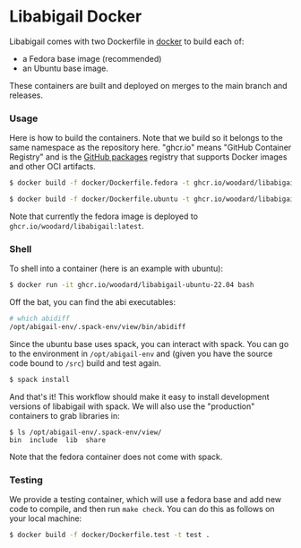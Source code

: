 # Libabigail Docker

Libabigail comes with two Dockerfile in [docker](docker) to build each of:

 - a Fedora base image (recommended)
 - an Ubuntu base image.
 
These containers are built and deployed on merges to the main branch and releases.

### Usage

Here is how to build the containers. Note that we build so it belongs to the same
namespace as the repository here. "ghcr.io" means "GitHub Container Registry" and
is the [GitHub packages](https://github.com/features/packages) registry that supports
 Docker images and other OCI artifacts.

```bash
$ docker build -f docker/Dockerfile.fedora -t ghcr.io/woodard/libabigail-fedora .
```
```bash
$ docker build -f docker/Dockerfile.ubuntu -t ghcr.io/woodard/libabigail-ubuntu-22.04 .
```

Note that currently the fedora image is deployed to `ghcr.io/woodard/libabigail:latest`.

### Shell

To shell into a container (here is an example with ubuntu):

```bash
$ docker run -it ghcr.io/woodard/libabigail-ubuntu-22.04 bash
```

Off the bat, you can find the abi executables:

```bash
# which abidiff
/opt/abigail-env/.spack-env/view/bin/abidiff
```

Since the ubuntu base uses spack, you can interact with spack.
You can go to the environment in `/opt/abigail-env` and (given you
have the source code bound to `/src`) build and test again.

```bash
$ spack install
```

And that's it! This workflow should make it easy to install development versions of libabigail with spack.
We will also use the "production" containers to grab libraries in:

```
$ ls /opt/abigail-env/.spack-env/view/
bin  include  lib  share
```

Note that the fedora container does not come with spack.

### Testing

We provide a testing container, which will use a fedora base and add new code to
compile, and then run `make check`. You can do this as follows on your local machine:

```bash
$ docker build -f docker/Dockerfile.test -t test .
```
